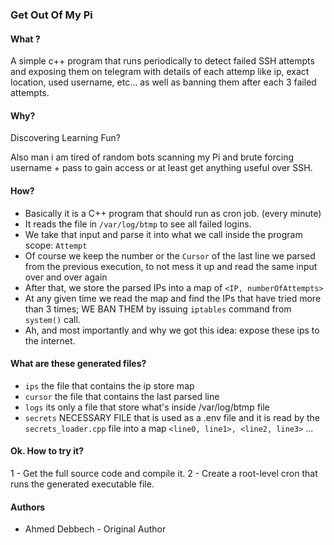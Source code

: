 ### Get Out Of My Pi 

#### What ?
A simple c++ program that runs periodically to detect failed SSH attempts and exposing them on telegram with details of each attemp like ip, exact location, used username, etc... as well as banning them after each 3 failed attempts.

#### Why?

Discovering
Learning
Fun? 

Also man i am tired of random bots scanning my Pi and brute forcing username + pass to gain access or at least get anything useful over SSH.

#### How?
* Basically it is a C++ program that should run as cron job. (every minute)
* It reads the file in `/var/log/btmp` to see all failed logins.
* We take that input and parse it into what we call inside the program scope: `Attempt`
* Of course we keep the number or the `Cursor` of the last line we  parsed from the previous execution, to not mess it up and read the same input over and over again
* After that, we store the parsed IPs into a map of `<IP, numberOfAttempts>`
* At any given time we read the map and find the IPs that have tried more than 3 times; WE BAN THEM by issuing `iptables` command from `system()` call.
* Ah, and most importantly and why we got this idea: expose these ips to the internet.

#### What are these generated files?
 * `ips` the file that contains the ip store map
* `cursor` the file that contains the last parsed line
* `logs` its only a file that store what's inside /var/log/btmp file
* `secrets` NECESSARY FILE that is used as a .env file and it is read by the `secrets_loader.cpp` file into a map `<line0, line1>, <line2, line3>` ... 

#### Ok. How to try it?
1 - Get the full source code and compile it.
2 - Create a root-level cron that runs the generated executable file.

#### Authors
* Ahmed Debbech - Original Author
